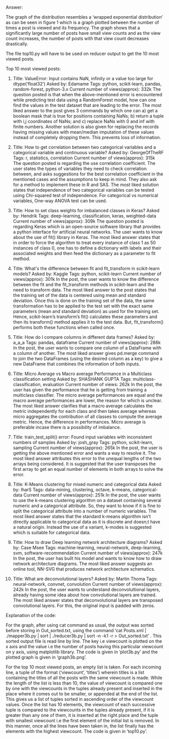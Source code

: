 Answer:

The graph of the distribution resembles a ‘wrapped exponential distribution’ as can be seen in figure 1 which is a graph plotted between the number of times a post is viewed and its frequency. The graph shows that a significantly large number of posts have small view counts and as the view count increases, the number of posts with that view count decreases drastically.

The file top10.py will have to be used on reducer output to get the 10 most viewed posts.

Top 10 most viewed posts:
1)  Title: ValueError: Input contains NaN, infinity or a value too large for dtype(‘float32’)
    Asked by: Edamame
    Tags: python, scikit-learn, pandas, random-forest, python-3.x
    Current number of views(approx): 332k
The question posted is that when the above-mentioned error is encountered while predicting test data using a RandomForest model, how can one find the values in the test dataset that are leading to the error. 
The most liked answer to the post gives 3 commands by which one can a) get a boolean mask that is true for positions containing NaNs; b) return a tuple with i,j coordinates of NaNs; and c) replace NaNs with 0 and inf with finite numbers. Another solution is also given for replacing the records having missing values with mean/median imputation of these values instead of completely dropping them. This prevents loss of information.

2)  Title: How to get correlation between two categorical variables and a categorical variable and continuous variable?
    Asked by: GeorgeOfTheRF
    Tags: r, statistics, correlation
    Current number of views(approx): 315k
The question posted is regarding the use correlation coefficient. The user states the types of variables they need to check correlation between, and asks suggestions for the best correlation coefficient in the mentioned cases and the assumptions to keep in mind. They also ask for a method to implement these in R and SAS.
The most liked solution states that independence of two categorical variables can be tested using Chi-squared test of independence. For categorical vs numerical variables, One-way ANOVA test can be used.

3)  Title: How to set class weights for imbalanced classes in Keras?
    Asked by: Hendrik
    Tags: deep-learning, classification, keras, weighted-data
    Current number of views(approx): 309k
The question posted is regarding Keras which is an open-source software library that provides a python interface for artificial neural networks. The user wants to know about the use of fit() library in Keras. 
The most liked answer states that in order to force the algorithm to treat every instance of class 1 as 50 instances of class 0, one has to define a dictionary with labels and their associated weights and then feed the dictionary as a parameter to fit method.

4)  Title: What's the difference between fit and fit_transform in scikit-learn models?
    Asked by: Kaggle
    Tags: python, scikit-learn
    Current number of views(approx): 301k
In the post, the user wants to know the difference between the fit and the fit_transform methods in scikit-learn and the need to transform data.
The most liked answer to the post states that the training set of the data is centered using mean and standard deviation. Once this is done on the training set of the data, the same transformation has to be applied to the test set with the exact same parameters (mean and standard deviation) as used for the training set. Hence, scikit-learn’s transform’s fit() calculates these parameters and then its transform() method applies it to the test data. But, fit_transform() performs both these functions when called once.

5)  Title: How do I compare columns in different data frames?
    Asked by: a_a_a
    Tags: pandas, dataframe
    Current number of views(approx): 288k
In the post, the user wants to compare one column of a DataFrame with a column of  another. 
The most liked answer gives pd.merge command to join the two DataFrames (using the desired column as a key) to give a new DataFrame that combines the information of both inputs.

6)  Title: Micro Average vs Macro average Performance in a Multiclass classification setting
    Asked by: SHASHANK GUPTA
    Tags: multiclass-classification, evaluation
    Current number of views: 262k
In the post, the user has given the performance that he is getting from training a multiclass classifier. The micro average performances are equal and the macro average performances are lower, the reason for which is unclear.
The most liked answer clarifies that a macro average calculates the metric independently for each class and then takes average whereas micro aggregates the contribution of all classes to compute the average metric. Hence, the difference in performances. Micro average is preferable incase there is a possibility of imbalance.  

7)  Title: train_test_split() error: Found input variables with inconsistent numbers of samples
    Asked by: josh_gray
    Tags: python, scikit-learn, sampling
    Current number of views(approx): 265k
In the post, the user is getting the above mentioned error and wants a way to resolve it.
The most liked answer attributes this error to the unequal lengths of the two arrays being considered. It is suggested that the user transposes the first array to get an equal number of elements in both arrays to solve the error.

8)  Title: K-Means clustering for mixed numeric and categorical data
    Asked by: IharS
    Tags: data-mining, clustering, octave, k-means, categorical-data
    Current number of views(approx): 251k
In the post, the user wants to use the k-means clustering algorithm on a dataset containing several numeric and a categorical attribute. So, they want to know if it is fine to split the categorical attribute into a number of numeric variables.
The most liked answer states that the standard k-means algorithm isn’t directly applicable to categorical data as it is discrete and doesn;t have a natural origin. Instead the use of a variant, k-modes is suggested which is suitable for categorical data.

9)  Title: How to draw Deep learning network architecture diagrams?
    Asked by: Case Msee
    Tags: machine-learning, neural-network, deep-learning, svm, software-recommendation
    Current number of views(approx): 247k
In the post, the user has built his model and wants to know how to draw network architecture diagrams.
The most liked answer suggests an online tool, NN-SVG that produces network architecture schematics.

10) Title: What are deconvolutional layers?
    Asked by: Martin Thoma
    Tags: neural-network, convnet, convolution
    Current number of views(approx): 242k
In the post, the user wants to understand deconvolultional layers, already having some idea about how convolutional layers are trained.
The most liked answer states that deconvolutional layers are transposed convolutional layers. For this, the original input is padded with zeros.



Explanation of the code:

For the graph, after using cat command as usual, the output was sorted before storing in Out_sorted.txt, using the command 
‘cat Posts.xml | ./mapper3b.py | sort | ./reducer3b.py | sort -n -k1 -r > Out_sorted.txt’ .
This sorted output file is read line by line. The key i.e viewcount is plotted on the x axis and the value i.e the number of posts having this particular viewcount on y axis, using matplotlib library. The code is given in ‘plot3b.py’ and the plotted graph is given in ‘graph3b.png’.

For the top 10 most viewed posts, an empty list is taken. 
For each incoming line, a tuple of the format (‘viewcount’, ‘titles’) wherein titles is a list containing the titles of all the posts with the same viewcount is made. 
While the length of the list is less than 10, the value of viewcount is compared one by one with the viewcounts in the tuples already present and inserted in the place where it comes out to be smaller, or appended at the end of the list. This gives us a list of tuples sorted in ascending order of the viewcount values. 
Once the list has 10 elements, the viewcount of each successive tuple is compared to the viewcounts in the tuples already present, if it is greater than any one of them, it is inserted at the right place and the tuple with smallest viewcount i.e the first element of the initial list is removed. In this manner, once all the lines have been taken in, the list finally has the elements with the highest viewcount. 
The code is given in ‘top10.py’.






 


